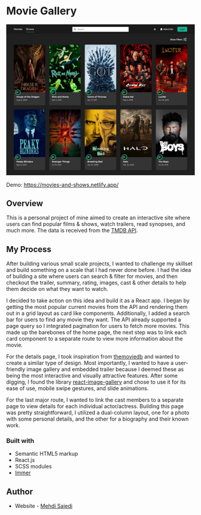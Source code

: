 # Movie Gallery

![Design preview](./preview.png)

Demo: https://movies-and-shows.netlify.app/

## Overview

This is a personal project of mine aimed to create an interactive site where users can find popular films & shows, watch trailers, read synopses, and much more. The data is received from the [TMDB API](https://developers.themoviedb.org/3/getting-started/introduction).

## My Process

After building various small scale projects, I wanted to challenge my skillset and build something on a scale that I had never done before. I had the idea of building a site where users can search & filter for movies, and then checkout the trailer, summary, rating, images, cast & other details to help them decide on what they want to watch.

I decided to take action on this idea and build it as a React app. I began by getting the most popular current movies from the API and rendering them out in a grid layout as card like components. Additionally, I added a search bar for users to find any movie they want. The API already supported a page query so I integrated pagination for users to fetch more movies. This made up the barebones of the home page, the next step was to link each card component to a separate route to view more information about the movie.

For the details page, I took inspiration from [themoviedb](https://www.themoviedb.org/tv/1396-breaking-bad) and wanted to create a similar type of design. Most importantly, I wanted to have a user-friendly image gallery and embedded trailer because I deemed these as being the most interactive and visually attractive features. After some digging, I found the library [react-image-gallery](https://github.com/xiaolin/react-image-gallery) and chose to use it for its ease of use, mobile swipe gestures, and slide animations.

For the last major route, I wanted to link the cast members to a separate page to view details for each individual actor/actress. Building this page was pretty straightforward, I utilized a dual-column layout, one for a photo with some personal details, and the other for a biography and their known work.

### Built with

- Semantic HTML5 markup
- React.js
- SCSS modules
- [Immer](https://github.com/immerjs/immer)

## Author

- Website - [Mehdi Sajedi](https://mehdi-sajedi.github.io/)
